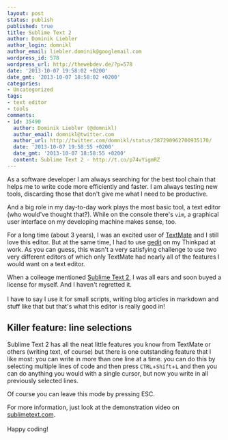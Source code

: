 ```yaml
---
layout: post
status: publish
published: true
title: Sublime Text 2
author: Dominik Liebler
author_login: domnikl
author_email: liebler.dominik@googlemail.com
wordpress_id: 578
wordpress_url: http://thewebdev.de/?p=578
date: '2013-10-07 19:58:02 +0200'
date_gmt: '2013-10-07 18:58:02 +0200'
categories:
- Uncategorized
tags:
- text editor
- tools
comments:
- id: 35490
  author: Dominik Liebler (@domnikl)
  author_email: domnikl@twitter.com
  author_url: http://twitter.com/domnikl/status/387290962700935170/
  date: '2013-10-07 19:58:55 +0200'
  date_gmt: '2013-10-07 18:58:55 +0200'
  content: Sublime Text 2 - http://t.co/p74vYigmRZ
---
```

<p>As a software developer I am always searching for the best tool chain that helps me to write code more efficiently and faster. I am always testing new tools, discarding those that don&#39;t give me what I need to be productive.</p>
<p>And a big role in my day-to-day work plays the most basic tool, a text editor (who would&#39;ve thought that?). While on the console there&#39;s <code>vim</code>, a graphical user interface on my developing machine makes sense, too.</p>
<p>For a long time (about 3 years), I was an excited user of <a href="http://macromates.com">TextMate</a> and I still love this editor. But at the same time, I had to use <a href="https://projects.gnome.org/gedit/">gedit</a> on my Thinkpad at work. As you can guess, this wasn&#39;t a very satisfying challenge to use two very different editors of which only TextMate had nearly all of the features I would want on a text editor.</p>
<p>When a colleage mentioned <a href="https://www.sublimetext.com/">Sublime Text 2</a>, I was all ears and soon buyed a license for myself. And I haven&#39;t regretted it.<br><br />
I have to say I use it for small scripts, writing blog articles in markdown and stuff like that but that&#39;s what this editor is really good in!</p>
<h2>Killer feature: line selections</h2>
<p>Sublime Text 2 has all the neat little features you know from TextMate or others (writing text, of course) but there is one outstanding feature that I like most: you can write in more than one line at a time. you can do this by selecting multiple lines of code and then press <code>CTRL</code>+<code>Shift</code>+<code>L</code> and then you can do anything you would with a single cursor, but now you write in all previously selected lines.</p>
<p>Of course you can leave this mode by pressing ESC.</p>
<p>For more information, just look at the demonstration video on <a href="https://www.sublimetext.com/">sublimetext.com</a>.<br><br />
Happy coding!</p>
